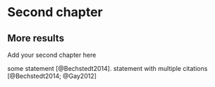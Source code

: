 # Second chapter

## More results

Add your second chapter here

some statement [@Bechstedt2014].
statement with multiple citations [@Bechstedt2014; @Gay2012]
